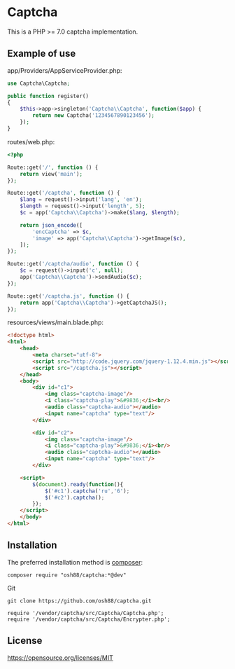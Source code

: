 Captcha
=======

This is a PHP >= 7.0 captcha implementation.

Example of use
--------------

app/Providers/AppServiceProvider.php:
```php
use Captcha\Captcha;

public function register()
{
    $this->app->singleton('Captcha\\Captcha', function($app) {
        return new Captcha('1234567890123456');
    });
}
```

routes/web.php:
```php
<?php

Route::get('/', function () {
    return view('main');
});

Route::get('/captcha', function () {
    $lang = request()->input('lang', 'en');
    $length = request()->input('length', 5);
    $c = app('Captcha\\Captcha')->make($lang, $length);

    return json_encode([
        'encCaptcha' => $c,
        'image' => app('Captcha\\Captcha')->getImage($c),
    ]);
});

Route::get('/captcha/audio', function () {
    $c = request()->input('c', null);
    app('Captcha\\Captcha')->sendAudio($c);
});

Route::get('/captcha.js', function () {
    return app('Captcha\\Captcha')->getCaptchaJS();
});
```
resources/views/main.blade.php:
```html
<!doctype html>
<html>
    <head>
        <meta charset="utf-8">
        <script src="http://code.jquery.com/jquery-1.12.4.min.js"></script>
        <script src="/captcha.js"></script>
    </head>
    <body>
        <div id="c1">
            <img class="captcha-image"/>
            <i class="captcha-play">&#9836;</i><br/>
            <audio class="captcha-audio"></audio>
            <input name="captcha" type="text"/>
        </div>

        <div id="c2">
            <img class="captcha-image"/>
            <i class="captcha-play">&#9836;</i><br/>
            <audio class="captcha-audio"></audio>
            <input name="captcha" type="text"/>
        </div>

    <script>
        $(document).ready(function(){
            $('#c1').captcha('ru','6');
            $('#c2').captcha();
        });
    </script>
    </body>
</html>
```

Installation
------------

The preferred installation method is [composer](https://getcomposer.org):

    composer require "osh88/captcha:*@dev"

Git

	git clone https://github.com/osh88/captcha.git

    require '/vendor/captcha/src/Captcha/Captcha.php';
	require '/vendor/captcha/src/Captcha/Encrypter.php';


License
-------
https://opensource.org/licenses/MIT